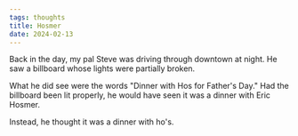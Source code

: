 ```yaml
---
tags: thoughts
title: Hosmer
date: 2024-02-13
---
```


Back in the day, my pal Steve was driving through downtown at night. He saw a billboard whose lights were partially broken. 

What he did see were the words "Dinner with Hos for Father's Day." Had the billboard been lit properly, he would have seen it was a dinner with Eric Hosmer. 

Instead, he thought it was a dinner with ho's.
